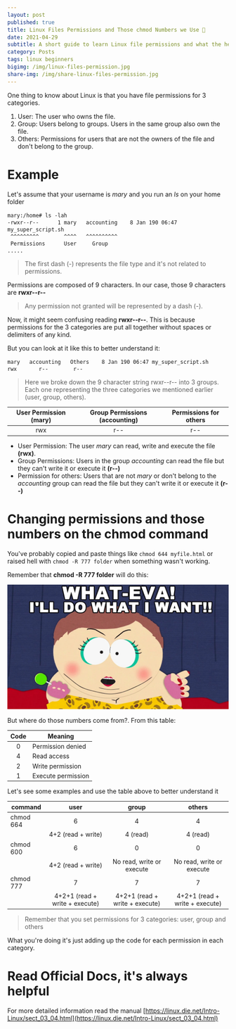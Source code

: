 ```yaml
---
layout: post
published: true
title: Linux Files Permissions and Those chmod Numbers we Use 🤔
date: 2021-04-29
subtitle: A short guide to learn Linux file permissions and what the hell are those numbers we use with chmod command
category: Posts
tags: linux beginners
bigimg: /img/linux-files-permission.jpg
share-img: /img/share-linux-files-permission.jpg
---
```


One thing to know about Linux is that you have file permissions for 3 categories.

1. User: The user who owns the file.
2. Group: Users belong to groups. Users in the same group also own the file.
3. Others: Permissions for users that are not the owners of the file and don't belong to the group.

# Example
Let's assume that your username is *mary* and you run an *ls* on your home folder

```
mary:/home# ls -lah
-rwxr--r--      1 mary   accounting    8 Jan 190 06:47 my_super_script.sh
 ^^^^^^^^^        ^^^^   ^^^^^^^^^^
 Permissions      User     Group
.....
```
> The first dash (-) represents the file type and it's not related to permissions.

Permissions are composed of 9 characters. In our case, those 9 characters are **rwxr--r--**

> Any permission not granted will be represented by a dash (-).  


Now, it might seem confusing reading **rwxr--r--**. This is because permissions for the 3 categories are put all together without spaces or delimiters of any kind.

But you can look at it like this to better understand it:

```
mary   accounting   Others    8 Jan 190 06:47 my_super_script.sh
rwx       r--        r--
```
> Here we broke down the 9 character string rwxr--r-- into 3 groups. Each one representing the three categories we mentioned earlier (user, group, others).

|User Permission (mary)|Group Permissions (accounting)|Permissions for others|
|:---:|:---:|:---:|
|rwx|r--|r--| 


- User Permission: The user *mary* can read, write and execute the file **(rwx)**.
- Group Permissions: Users in the group *accounting* can read the file but they can't write it or execute it **(r--)**
- Permission for others: Users that are not *mary* or don't belong to the *accounting* group can read the file but they can't write it or execute it **(r--)**

# Changing permissions and those numbers on the chmod command

You've probably copied and paste things like `chmod 644 myfile.html` or raised hell with `chmod -R 777 folder` when something wasn't working.

Remember that **chmod -R 777 folder** will do this:

![chmod777](/img/chmod777-cartman.jpg)


But where do those numbers come from?. From this table:

|Code|Meaning|
|:----:|-------|
|0|Permission denied|
|4|Read access|
|2|Write permission|
|1|Execute permission|

Let's see some examples and use the table above to better understand it

| command | user | group | others|
|---|:---:|:---:|:---:|
| chmod 664 | 6 | 4 | 4 |
| | 4+2 (read + write) | 4 (read)| 4 (read) |
| chmod 600| 6 | 0 | 0 |
| | 4+2 (read + write) | No read, write or execute | No read, write or execute |
| chmod 777| 7 | 7 | 7 |
| | 4+2+1 (read + write + execute)|4+2+1 (read + write + execute)|4+2+1 (read + write + execute)|  


> Remember that you set permissions for 3 categories: user, group and others

What you're doing it's just adding up the code for each permission in each category.


# Read Official Docs, it's always helpful
For more detailed information read the manual [https://linux.die.net/Intro-Linux/sect_03_04.html](https://linux.die.net/Intro-Linux/sect_03_04.html)